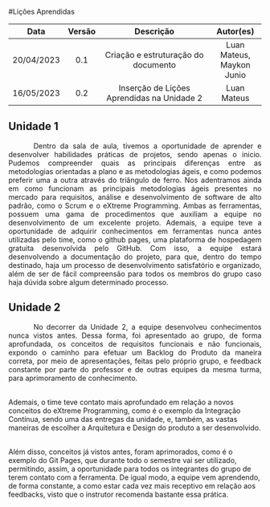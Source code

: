#Lições Aprendidas

|    Data    | Versão |              Descrição              |                                Autor(es)                                 |
| :--------: | :----: | :---------------------------------: | :----------------------------------------------------------------------: |
| 20/04/2023 |  0.1   | Criação e estruturação do documento |Luan Mateus, </br> Maykon Junio |
| 16/05/2023 |  0.2   | Inserção de Lições Aprendidas na Unidade 2 |Luan Mateus |

## Unidade 1

<p style="text-indent: 50px;text-align: justify;">Dentro da sala de aula, tivemos  a oportunidade de aprender e desenvolver habilidades práticas de projetos, sendo apenas o inicio. Pudemos compreender quais as principais diferenças entre as metodologias orientadas a plano e as metodologias ágeis, e como podemos preferir uma a outra através do triângulo de ferro. Nos adentramos ainda em como funcionam as principais metodologias ágeis presentes no mercado para requisitos, análise e
desenvolvimento de software de alto padrão, como o Scrum e o eXtreme Programming. Ambas as ferramentas, possuem uma gama de procedimentos que auxiliam a equipe no desenvolvimento de um excelente projeto.
Ademais, a equipe teve a oportunidade de adquirir conhecimentos em ferramentas nunca antes utilizadas pelo time, como o github pages, uma plataforma de hospedagem gratuita desenvolvida pelo GitHub. Com isso, a equipe estará desenvolvendo a documentação do projeto, para que, dentro do tempo destinado, haja um processo de desenvolvimento satisfatório e organizado, além de ser de fácil compreensão para todos os membros do grupo caso haja dúvida sobre algum determinado processo.
 </p>

## Unidade 2

<p style="text-indent: 50px;text-align: justify;">
No decorrer da Unidade 2, a equipe desenvolveu conhecimentos nunca vistos antes. Dessa forma, foi apresentado ao grupo, de forma aprofundada, os conceitos de requisitos funcionais e não funcionais, expondo o caminho para efetuar um Backlog do Produto da maneira correta, por meio de apresentações, feitas pelo próprio grupo, e feedback constante por parte do professor e de outras equipes da mesma turma, para aprimoramento de conhecimento.<br><br>

Ademais, o time teve contato mais aprofundado em relação a novos conceitos do eXtreme Programming, como é o exemplo da Integração Contínua, sendo uma das entregas da unidade, e, também, as vastas maneiras de escolher a Arquitetura e Design do produto a ser desenvolvido.<br><br>

Além disso, conceitos já vistos antes, foram aprimorados, como é o exemplo do Git Pages, que durante todo o semestre vai ser utilizado, permitindo, assim, a oportunidade para todos os integrantes do grupo de terem contato com a ferramenta. De igual modo, a equipe vem aprendendo, de forma constante, a como estar cada vez mais receptivo em relação aos feedbacks, visto que o instrutor recomenda bastante essa prática.
 </p>
